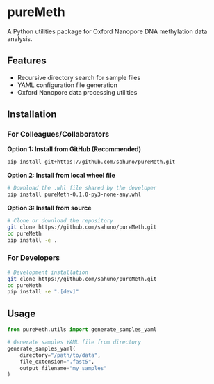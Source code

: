 # pureMeth

A Python utilities package for Oxford Nanopore DNA methylation data analysis.

## Features

- Recursive directory search for sample files
- YAML configuration file generation
- Oxford Nanopore data processing utilities

## Installation

### For Colleagues/Collaborators

**Option 1: Install from GitHub (Recommended)**
```bash
pip install git+https://github.com/sahuno/pureMeth.git
```

**Option 2: Install from local wheel file**
```bash
# Download the .whl file shared by the developer
pip install pureMeth-0.1.0-py3-none-any.whl
```

**Option 3: Install from source**
```bash
# Clone or download the repository
git clone https://github.com/sahuno/pureMeth.git
cd pureMeth
pip install -e .
```

### For Developers
```bash
# Development installation
git clone https://github.com/sahuno/pureMeth.git
cd pureMeth
pip install -e ".[dev]"
```

## Usage

```python
from pureMeth.utils import generate_samples_yaml

# Generate samples YAML file from directory
generate_samples_yaml(
    directory="/path/to/data", 
    file_extension=".fast5",
    output_filename="my_samples"
)
```
